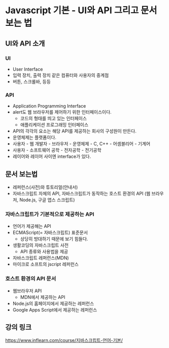 # Javascript 기본 - UI와 API 그리고 문서보는 법

## UI와 API 소개
### UI
- User Interface
- 입력 장치, 출력 장치 같은 컴퓨터와 사용자의 중계점
- 버튼, 스크롤바, 등등

### API
- Application Programming Interface
- alert도 웹 브라우저를 제어하기 위한 인터페이스이다.
    - 코드의 형태를 띄고 있는 인터페이스
    - 애플리케이션 프로그래밍 인터페이스
- API의 각각의 요소는 해당 API를 제공하는 회사의 구성원이 만든다.
- 운영체제는 플랫폼이다.
- 사용자 - 웹 개발자 - 브라우저 - 운영체제 - C, C++ - 어셈블리어 - 기계어
- 사용자 - 소프트웨어 공학 - 전자공학 - 전기공학
- 레이어와 레이어 사이엔 interface가 있다.

## 문서 보는법
- 레퍼런스(사전)와 튜토리얼(안내서)
- 자바스크립트 자체의 API, 자바스크립트가 동작하는 호스트 환경의 API (웹 브라우저, Node.js, 구글 앱스 스크립트)

### 자바스크립트가 기본적으로 제공하는 API
- 언어가 제공해는 API
- ECMAScript(= 자바스크립트) 표준문서
    - 상당히 방대하기 때문에 보기 힘들다.
- 생활코딩의 자바스크립트 사전
    - API 종류와 사용법을 제공
- 자바스크립트 레퍼런스(MDN)
- 마이크로 소프트의 jscript 레퍼런스

### 호스트 환경의 API 문서
- 웹브라우저 API
    - MDN에서 제공하는 API
- Node.js의 홈페이지에서 제공하는 레퍼런스
- Google Apps Script에서 제공하는 레퍼런스

## 강의 링크
https://www.inflearn.com/course/지바스크립트-언어-기본/
